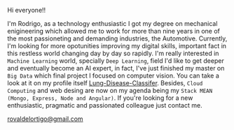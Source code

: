 Hi everyone!!

I'm Rodrigo, as a technology enthusiastic I got my degree on mechanical enigineering which allowed me to work for more than nine years in one of the most passioneting and demanding industries, the Automotive. 
Currently, I'm looking for more opotunities improving my digital skills, important fact in this restless world changing day by day so rapidly. I'm really interested in `Machine Learning` world, specially `Deep Learning`, field I'd like to get deeper and eventually become an AI expert, in fact, I've just finished my master on `Big Data` which final project I focused on computer vision. You can take a look at it on my profile itself [Lung-Disease-Classifer](https://github.com/rovaldel/TFM-Lung-Disease-Classifier).
Besides, `Cloud Computing` and web desing are now on my agenda being my `Stack MEAN (Mongo, Express, Node and Angular)`.
If you're looking for a new enthusiastic, pragmatic and passionated colleague just contact me. 

rovaldelortigo@gmail.com
